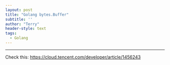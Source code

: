 ```yaml
---
layout: post
title: "Golang bytes.Buffer"
subtitle: ''
author: "Terry"
header-style: text
tags:
  - Golang
---
```

---

Check this: 
<https://cloud.tencent.com/developer/article/1456243>